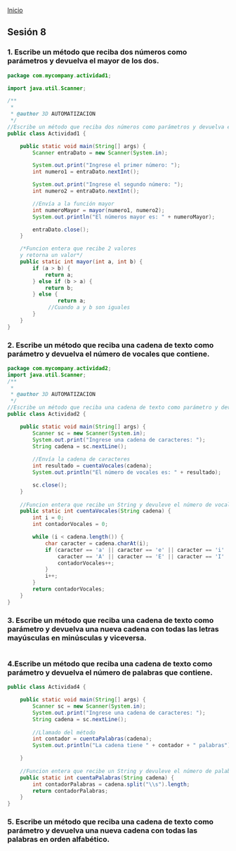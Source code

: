 <!-- No borrar o modificar -->
[Inicio](./index.md)

## Sesión 8 


<!-- Su documentación aquí -->

### 1. Escribe un método que reciba dos números como parámetros y devuelva el mayor de los dos.

```java
package com.mycompany.actividad1;

import java.util.Scanner;

/**
 *
 * @author 3D AUTOMATIZACION
 */
//Escribe un método que reciba dos números como parámetros y devuelva el mayor de los dos.
public class Actividad1 {

    public static void main(String[] args) {
        Scanner entraDato = new Scanner(System.in);

        System.out.print("Ingrese el primer número: ");
        int numero1 = entraDato.nextInt();

        System.out.print("Ingrese el segundo número: ");
        int numero2 = entraDato.nextInt();

        //Envía a la función mayor 
        int numeroMayor = mayor(numero1, numero2);
        System.out.println("El números mayor es: " + numeroMayor);

        entraDato.close();
    }

    /*Funcion entera que recibe 2 valores
    y retorna un valor*/
    public static int mayor(int a, int b) {
        if (a > b) {
            return a;
        } else if (b > a) {
            return b;
        } else {
                return a;
             //Cuando a y b son iguales
        }
    }
}

```

### 2. Escribe un método que reciba una cadena de texto como parámetro y devuelva el número de vocales que contiene.

```java
package com.mycompany.actividad2;
import java.util.Scanner;
/**
 *
 * @author 3D AUTOMATIZACION
 */
//Escribe un método que reciba una cadena de texto como parámetro y devuelva el número de vocales que contiene.
public class Actividad2 {

    public static void main(String[] args) {
        Scanner sc = new Scanner(System.in);
        System.out.print("Ingrese una cadena de caracteres: ");
        String cadena = sc.nextLine();
        
        //Envía la cadena de caracteres
        int resultado = cuentaVocales(cadena);
        System.out.println("El número de vocales es: " + resultado);

        sc.close();
    }
    
    //Funcion entera que recibe un String y devuleve el número de vocales
    public static int cuentaVocales(String cadena) {
        int i = 0;
        int contadorVocales = 0;

        while (i < cadena.length()) {
            char caracter = cadena.charAt(i);
            if (caracter == 'a' || caracter == 'e' || caracter == 'i' || caracter == 'o' || caracter == 'u' ||
                caracter == 'A' || caracter == 'E' || caracter == 'I' || caracter == 'O' || caracter == 'U') {
                contadorVocales++;
            }
            i++;
        }
        return contadorVocales;
    }
}

```

### 3. Escribe un método que reciba una cadena de texto como parámetro y devuelva una nueva cadena con todas las letras mayúsculas en minúsculas y viceversa.

```java

```

### 4.Escribe un método que reciba una cadena de texto como parámetro y devuelva el número de palabras que contiene.

```java
public class Actividad4 {

    public static void main(String[] args) {
        Scanner sc = new Scanner(System.in);
        System.out.print("Ingrese una cadena de caracteres: ");
        String cadena = sc.nextLine();
        
        //Llamado del método
        int contador = cuentaPalabras(cadena);
        System.out.println("La cadena tiene " + contador + " palabras");

    }
    
    //Funcion entera que recibe un String y devuleve el número de palabras
    public static int cuentaPalabras(String cadena) {
        int contadorPalabras = cadena.split("\\s").length;
        return contadorPalabras;
    }
}

```

### 5. Escribe un método que reciba una cadena de texto como parámetro y devuelva una nueva cadena con todas las palabras en orden alfabético.

```java

```